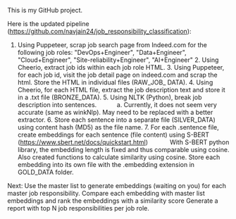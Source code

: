 This is my GitHub project.

Here is the updated pipeline (https://github.com/navjain24/job_responsibility_classification):
1. Using Puppeteer, scrap job search page from Indeed.com for the following job roles:
        "DevOps+Engineer",
        "Data+Engineer",
        "Cloud+Engineer", 
        "Site-reliability+Engineer", 
        "AI+Engineer"
     2. Using Cheerio, extract job ids within each job role HTML.
     3. Using Puppeteer, for each job id, visit the job detail page on indeed.com and scrap the html. Store the HTML in individual files (RAW_JOB_ DATA).
     4. Using Cheerio, for each HTML file, extract the job description text and store it in a .txt file (BRONZE_DATA).
     5. Using NLTK (Python), break job description into sentences.
      a. Currently, it does not seem very accurate (same as winkNlp). May need to be replaced with a better extractor.
     6. Store each sentence into a separate file (SILVER_DATA) using content hash (MD5) as the file name.
     7. For each .sentence file, create embeddings for each sentence (file content) using S-BERT (https://www.sbert.net/docs/quickstart.html)
      
        With S-BERT python library, the embedding length is fixed and thus comparable using cosine.
         Also created functions to calculate similarity using cosine.
        Store each embedding into its own file with the .embedding extension in GOLD_DATA folder.

Next:
Use the master list to generate embeddings (waiting on you) for each master job responsibility.
Compare each embedding with master list embeddings and rank the embeddings with a similarity score
Generate a report with top N job responsibilities per job role.
